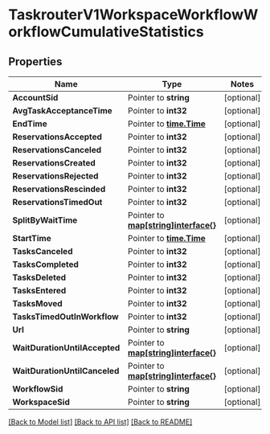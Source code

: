 # TaskrouterV1WorkspaceWorkflowWorkflowCumulativeStatistics

## Properties
Name | Type | Notes
------------ | ------------- | -------------
**AccountSid** | Pointer to **string** | [optional] 
**AvgTaskAcceptanceTime** | Pointer to **int32** | [optional] 
**EndTime** | Pointer to [**time.Time**](time.Time.md) | [optional] 
**ReservationsAccepted** | Pointer to **int32** | [optional] 
**ReservationsCanceled** | Pointer to **int32** | [optional] 
**ReservationsCreated** | Pointer to **int32** | [optional] 
**ReservationsRejected** | Pointer to **int32** | [optional] 
**ReservationsRescinded** | Pointer to **int32** | [optional] 
**ReservationsTimedOut** | Pointer to **int32** | [optional] 
**SplitByWaitTime** | Pointer to [**map[string]interface{}**](.md) | [optional] 
**StartTime** | Pointer to [**time.Time**](time.Time.md) | [optional] 
**TasksCanceled** | Pointer to **int32** | [optional] 
**TasksCompleted** | Pointer to **int32** | [optional] 
**TasksDeleted** | Pointer to **int32** | [optional] 
**TasksEntered** | Pointer to **int32** | [optional] 
**TasksMoved** | Pointer to **int32** | [optional] 
**TasksTimedOutInWorkflow** | Pointer to **int32** | [optional] 
**Url** | Pointer to **string** | [optional] 
**WaitDurationUntilAccepted** | Pointer to [**map[string]interface{}**](.md) | [optional] 
**WaitDurationUntilCanceled** | Pointer to [**map[string]interface{}**](.md) | [optional] 
**WorkflowSid** | Pointer to **string** | [optional] 
**WorkspaceSid** | Pointer to **string** | [optional] 

[[Back to Model list]](../README.md#documentation-for-models) [[Back to API list]](../README.md#documentation-for-api-endpoints) [[Back to README]](../README.md)


